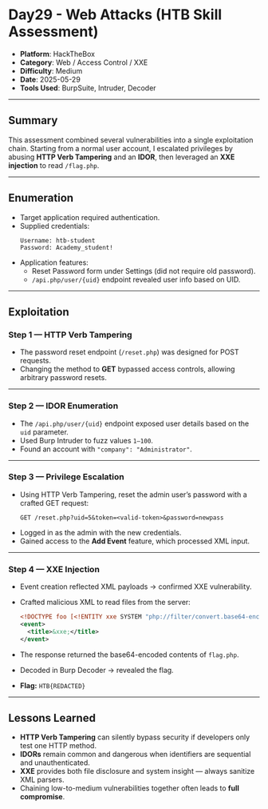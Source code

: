 # Day29 - Web Attacks (HTB Skill Assessment)

- **Platform**: HackTheBox  
- **Category**: Web / Access Control / XXE  
- **Difficulty**: Medium  
- **Date**: 2025-05-29  
- **Tools Used**: BurpSuite, Intruder, Decoder  

---

## Summary
This assessment combined several vulnerabilities into a single exploitation chain. Starting from a normal user account, I escalated privileges by abusing **HTTP Verb Tampering** and an **IDOR**, then leveraged an **XXE injection** to read `/flag.php`.  

---

## Enumeration
- Target application required authentication.  
- Supplied credentials:  
  ```
  Username: htb-student
  Password: Academy_student!
  ```
- Application features:  
  - Reset Password form under Settings (did not require old password).  
  - `/api.php/user/{uid}` endpoint revealed user info based on UID.  

---

## Exploitation

### Step 1 — HTTP Verb Tampering
- The password reset endpoint (`/reset.php`) was designed for POST requests.  
- Changing the method to **GET** bypassed access controls, allowing arbitrary password resets.  

---

### Step 2 — IDOR Enumeration
- The `/api.php/user/{uid}` endpoint exposed user details based on the `uid` parameter.  
- Used Burp Intruder to fuzz values `1–100`.  
- Found an account with `"company": "Administrator"`.  

---

### Step 3 — Privilege Escalation
- Using HTTP Verb Tampering, reset the admin user’s password with a crafted GET request:  
  ```
  GET /reset.php?uid=5&token=<valid-token>&password=newpass
  ```
- Logged in as the admin with the new credentials.  
- Gained access to the **Add Event** feature, which processed XML input.  

---

### Step 4 — XXE Injection
- Event creation reflected XML payloads → confirmed XXE vulnerability.  
- Crafted malicious XML to read files from the server:  
  ```xml
  <!DOCTYPE foo [<!ENTITY xxe SYSTEM "php://filter/convert.base64-encode/resource=/flag.php"> ]>
  <event>
    <title>&xxe;</title>
  </event>
  ```
- The response returned the base64-encoded contents of `flag.php`.  
- Decoded in Burp Decoder → revealed the flag.  

- **Flag:** `HTB{REDACTED}`  

---

## Lessons Learned
- **HTTP Verb Tampering** can silently bypass security if developers only test one HTTP method.  
- **IDORs** remain common and dangerous when identifiers are sequential and unauthenticated.  
- **XXE** provides both file disclosure and system insight — always sanitize XML parsers.  
- Chaining low-to-medium vulnerabilities together often leads to **full compromise**.  
